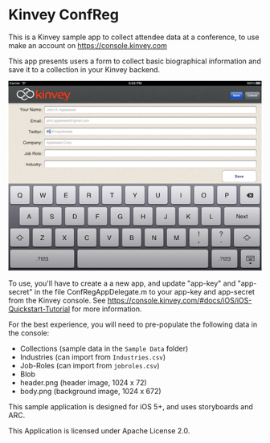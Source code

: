 # Kinvey ConfReg

This is a Kinvey sample app to collect attendee data at a conference, to use make an account on
https://console.kinvey.com

This app presents users a form to collect basic biographical information and save it to a collection in your Kinvey backend. 

![](https://github.com/KinveyApps/KinveyConfReg/raw/master/ConfReg_screenshot_thumb.png)

To use, you'll have to create a a new app, and update "app-key" and "app-secret" in the file ConfRegAppDelegate.m
to your app-key and app-secret from the Kinvey console.
See https://console.kinvey.com/#docs/iOS/iOS-Quickstart-Tutorial for more information.

For the best experience, you will need to pre-populate the following data in the console:

* Collections (sample data in the `Sample Data` folder)
 * Industries (can import from `Industries.csv`)
 * Job-Roles (can import from `jobroles.csv`)
* Blob
 * header.png (header image, 1024 x 72)
 * body.png (background image, 1024 x 672)

This sample application is designed for iOS 5+, and uses storyboards and ARC. 

This Application is licensed under Apache License 2.0.


